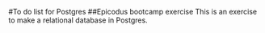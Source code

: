 #To do list for Postgres
##Epicodus bootcamp exercise
This is an exercise to make a relational database in Postgres.
